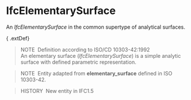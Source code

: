 IfcElementarySurface
====================

An _IfcElementarySurface_ in the common supertype of analytical surfaces.

{ .extDef}
> NOTE&nbsp; Definition according to ISO/CD 10303-42:1992  
> An elementary surface (_IfcElementarySurface_) is a simple analytic surface with defined parametric representation.

> NOTE&nbsp; Entity adapted from **elementary_surface** defined in ISO 10303-42.

> HISTORY&nbsp; New entity in IFC1.5
